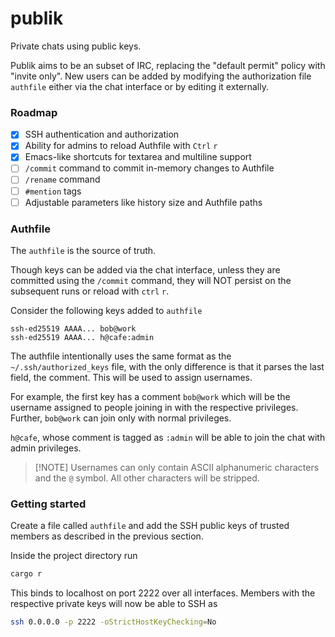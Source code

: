 # publik

Private chats using public keys.

Publik aims to be an subset of IRC, replacing the "default permit" policy with "invite only".
New users can be added by modifying the authorization file `authfile` either via the chat
interface or by editing it externally.

### Roadmap

- [x] SSH authentication and authorization
- [x] Ability for admins to reload Authfile with `Ctrl` `r`
- [x] Emacs-like shortcuts for textarea and multiline support
- [ ] `/commit` command to commit in-memory changes to Authfile
- [ ] `/rename` command
- [ ] `#mention` tags
- [ ] Adjustable parameters like history size and Authfile paths

### Authfile

The `authfile` is the source of truth.

Though keys can be added via the chat interface, unless they are committed using the `/commit`
command, they will NOT persist on the subsequent runs or reload with `ctrl` `r`.

Consider the following keys added to `authfile`

```
ssh-ed25519 AAAA... bob@work
ssh-ed25519 AAAA... h@cafe:admin
```

The authfile intentionally uses the same format as the `~/.ssh/authorized_keys` file,
with the only difference is that it parses the last field, the comment. This will be used
to assign usernames.

For example, the first key has a comment `bob@work` which will be the username assigned to
people joining in with the respective privileges. Further, `bob@work` can join only with normal privileges.

`h@cafe`, whose comment is tagged as `:admin` will be able to join the chat with admin privileges.

> [!NOTE] Usernames can only contain ASCII alphanumeric characters and the `@`
symbol. All other characters will be stripped.

### Getting started

Create a file called `authfile` and add the SSH public keys of trusted members
as described in the previous section.

Inside the project directory run

```sh
cargo r
```

This binds to localhost on port 2222 over all interfaces. Members with the respective
private keys will now be able to SSH as

```sh
ssh 0.0.0.0 -p 2222 -oStrictHostKeyChecking=No
```
